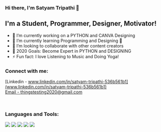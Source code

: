### Hi there, I'm Satyam Tripathi 👋


## I'm a Student, Programmer, Designer, Motivator!

- 🔭 I’m currently working on a PYTHON and CANVA Designing
- 🌱 I’m currently learning Programming and Designing  🤣
- 👯 I’m looking to collaborate with other content creators
- 🥅 2020 Goals: Become Expert in PYTHON and DESIGNING
- ⚡ Fun fact: I love Listening to Music and Doing Yoga!

### Connect with me:
[Linkedin - www.linkedin.com/in/satyam-tripathi-536b561b1](www.linkedin.com/in/satyam-tripathi-536b561b1)
<br />
  [Email - thingstesting2020@gmail.com](thingstesting2020@gmail.com)

<br />

### Languages and Tools:

![](https://icons.iconarchive.com/icons/papirus-team/papirus-apps/128/python-icon.png)
![](https://icons.iconarchive.com/icons/hydrattz/multipurpose-alphabet/128/Letter-C-blue-icon.png)
![](https://icons.iconarchive.com/icons/papirus-team/papirus-apps/128/pycharm-icon.png)
![](https://icons.iconarchive.com/icons/ncrow/mega-pack-1/128/Word-2-icon.png)
![](https://icons.iconarchive.com/icons/hopstarter/sleek-xp-software/128/Dev-icon.png)
